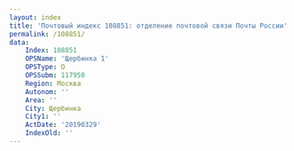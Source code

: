 ```yaml
---
layout: index
title: 'Почтовый индекс 108851: отделение почтовой связи Почты России'
permalink: /108851/
data:
    Index: 108851
    OPSName: 'Щербинка 1'
    OPSType: О
    OPSSubm: 117950
    Region: Москва
    Autonom: ''
    Area: ''
    City: Щербинка
    City1: ''
    ActDate: '20190329'
    IndexOld: ''
---
```

